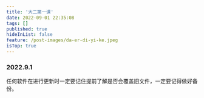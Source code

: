 ```yaml
---
title: '大二第一课'
date: 2022-09-01 22:35:08
tags: []
published: true
hideInList: false
feature: /post-images/da-er-di-yi-ke.jpeg
isTop: true
---
```

### 2022.9.1
任何软件在进行更新时一定要记住提前了解是否会覆盖旧文件，一定要记得做好备份。